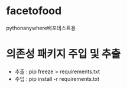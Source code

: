 # facetofood

pythonanywhere배포테스트용

# 의존성 패키지 주입 및 추출

- 추출 : pip freeze > requirements.txt
- 주입 : pip install -r requirements.txt
